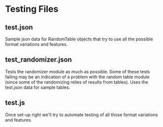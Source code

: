 # Testing Files

## test.json

Sample json data for RandomTable objects that try to use all the possible format variations and features.

## test_randomizer.json

Tests the randomizer module as much as possible. Some of these tests failing may be an indication of a problem with the random table module (since some of the randomizing relies of results from tables). Uses the test.json data for sample tables.

## test.js

Once set-up right we'll try to automate testing of all those format variations and features.